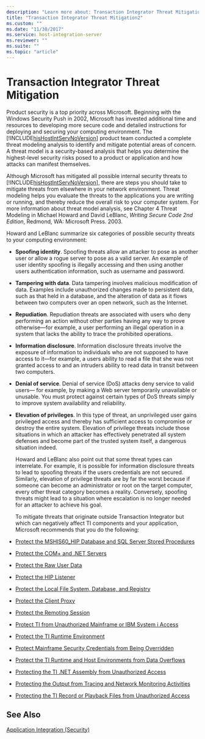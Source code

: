 ```yaml
---
description: "Learn more about: Transaction Integrator Threat Mitigation"
title: "Transaction Integrator Threat Mitigation2"
ms.custom: ""
ms.date: "11/30/2017"
ms.service: host-integration-server
ms.reviewer: ""
ms.suite: ""
ms.topic: "article"
---
```

# Transaction Integrator Threat Mitigation
Product security is a top priority across Microsoft. Beginning with the Windows Security Push in 2002, Microsoft has invested additional time and resources to developing more secure code and detailed instructions for deploying and securing your computing environment. The [!INCLUDE[hisHostIntServNoVersion](../includes/hishostintservnoversion-md.md)] product team conducted a complete threat modeling analysis to identify and mitigate potential areas of concern. A threat model is a security-based analysis that helps you determine the highest-level security risks posed to a product or application and how attacks can manifest themselves.  
  
 Although Microsoft has mitigated all possible internal security threats to [!INCLUDE[hisHostIntServNoVersion](../includes/hishostintservnoversion-md.md)], there are steps you should take to mitigate threats from elsewhere in your network environment. Threat modeling helps you evaluate the threats to the applications you are writing or running, and thereby reduce the overall risk to your computer system. For more information about threat model analysis, see Chapter 4 Threat Modeling in Michael Howard and David LeBlanc, *Writing Secure Code 2nd Edition*, Redmond, WA: Microsoft Press. 2003.  
  
 Howard and LeBlanc summarize six categories of possible security threats to your computing environment:  
  
- **Spoofing identity**. Spoofing threats allow an attacker to pose as another user or allow a rogue server to pose as a valid server. An example of user identity spoofing is illegally accessing and then using another users authentication information, such as username and password.  
  
- **Tampering with data**. Data tampering involves malicious modification of data. Examples include unauthorized changes made to persistent data, such as that held in a database, and the alteration of data as it flows between two computers over an open network, such as the Internet.  
  
- **Repudiation**. Repudiation threats are associated with users who deny performing an action without other parties having any way to prove otherwise—for example, a user performing an illegal operation in a system that lacks the ability to trace the prohibited operations.  
  
- **Information disclosure**. Information disclosure threats involve the exposure of information to individuals who are not supposed to have access to it—for example, a users ability to read a file that she was not granted access to and an intruders ability to read data in transit between two computers.  
  
- **Denial of service**. Denial of service (DoS) attacks deny service to valid users— for example, by making a Web server temporarily unavailable or unusable. You must protect against certain types of DoS threats simply to improve system availability and reliability.  
  
- **Elevation of privileges**. In this type of threat, an unprivileged user gains privileged access and thereby has sufficient access to compromise or destroy the entire system. Elevation of privilege threats include those situations in which an attacker has effectively penetrated all system defenses and become part of the trusted system itself, a dangerous situation indeed.  
  
  Howard and LeBlanc also point out that some threat types can interrelate. For example, it is possible for information disclosure threats to lead to spoofing threats if the users credentials are not secured. Similarly, elevation of privilege threats are by far the worst because if someone can become an administrator or root on the target computer, every other threat category becomes a reality. Conversely, spoofing threats might lead to a situation where escalation is no longer needed for an attacker to achieve his goal.  
  
  To mitigate threats that originate outside Transaction Integrator but which can negatively affect TI components and your application, Microsoft recommends that you do the following:  
  
- [Protect the MSHIS60_HIP Database and SQL Server Stored Procedures](../core/protect-the-mshis60-hip-database-and-sql-server-stored-procedures1.md)  
  
- [Protect the COM+ and .NET Servers](../core/protect-the-net-servers1.md)  
  
- [Protect the Raw User Data](../core/protect-the-raw-user-data1.md)  
  
- [Protect the HIP Listener](../core/protect-the-hip-listener2.md)  
  
- [Protect the Local File System, Database, and Registry](../core/protect-the-local-file-system-database-and-registry1.md)  
  
- [Protect the Client Proxy](../core/protect-the-client-proxy1.md)  
  
- [Protect the Remoting Session](../core/protect-the-remoting-session1.md)  
  
- [Protect TI from Unauthorized Mainframe or IBM System i Access](../core/protect-ti-from-unauthorized-mainframe-or-as-400-access1.md)  
  
- [Protect the TI Runtime Environment](../core/protect-the-ti-runtime-environment1.md)  
  
- [Protect Mainframe Security Credentials from Being Overridden](../core/protect-mainframe-security-credentials-from-being-overridden1.md)  
  
- [Protect the TI Runtime and Host Environments from Data Overflows](../core/protect-the-ti-runtime-and-host-environments-from-data-overflows2.md)  
  
- [Protecting the TI .NET Assembly from Unauthorized Access](../core/protecting-the-ti-net-assembly-from-unauthorized-access2.md)  
  
- [Protecting the Output from Tracing and Network Monitoring Activities](../core/protecting-the-output-from-tracing-and-network-monitoring-activities2.md)  
  
- [Protecting the TI Record or Playback Files from Unauthorized Access](../core/protecting-the-ti-record-or-playback-files-from-unauthorized-access1.md)  
  
## See Also  
 [Application Integration (Security)](../core/application-integration-security-2.md)
